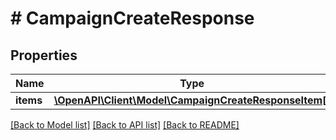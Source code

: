 # # CampaignCreateResponse

## Properties

Name | Type | Description | Notes
------------ | ------------- | ------------- | -------------
**items** | [**\OpenAPI\Client\Model\CampaignCreateResponseItem[]**](CampaignCreateResponseItem.md) |  | [optional]

[[Back to Model list]](../../README.md#models) [[Back to API list]](../../README.md#endpoints) [[Back to README]](../../README.md)
